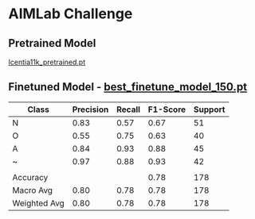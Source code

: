 # AIMLab Challenge

## Pretrained Model
[Icentia11k_pretrained.pt](https://drive.google.com/file/d/1w1cn35Bp4l0npwcwhBzmhfYT31z-Hjk_/view?usp=sharing)

## Finetuned Model - [best_finetune_model_150.pt](https://drive.google.com/file/d/11VEO5d0DXBCJVuAqkMRfwLtrV6t5fWiE/view?usp=sharing)

| Class | Precision | Recall | F1-Score | Support |
|-------|-----------|--------|----------|---------|
| N     | 0.83      | 0.57   | 0.67     | 51      |
| O     | 0.55      | 0.75   | 0.63     | 40      |
| A     | 0.84      | 0.93   | 0.88     | 45      |
| ~     | 0.97      | 0.88   | 0.93     | 42      |
|       |           |        |          |         |
| Accuracy |       |        | 0.78     | 178     |
| Macro Avg | 0.80 | 0.78   | 0.78     | 178     |
| Weighted Avg | 0.80 | 0.78 | 0.78 | 178 |
